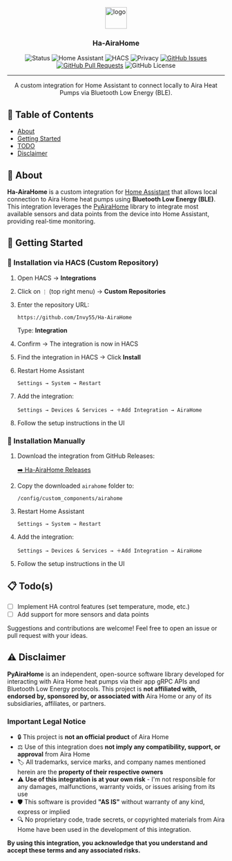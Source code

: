 <div align="center">
  <img src="https://brands.home-assistant.io/airahome/icon.png" height="50px" alt="logo">
</div>

<h3 align="center">Ha-AiraHome</h3>

<div align="center">

  ![Status](https://img.shields.io/badge/status-active-success)
  ![Home Assistant](https://img.shields.io/badge/Home%20Assistant-Custom%20Integration-41BDF5)
  ![HACS](https://img.shields.io/badge/HACS-Custom-blue)
  ![Privacy](https://img.shields.io/badge/data-local_only-important)
  [![GitHub Issues](https://img.shields.io/github/issues/invy55/ha-airahome)](https://github.com/invy55/ha-airahome/issues)
  [![GitHub Pull Requests](https://img.shields.io/github/issues-pr/invy55/ha-airahome)](https://github.com/invy55/ha-airahome/pulls)
  ![GitHub License](https://img.shields.io/github/license/invy55/ha-airahome)
</div>

---

<p align="center"> A custom integration for Home Assistant to connect locally to Aira Heat Pumps via Bluetooth Low Energy (BLE).
    <br> 
</p>

## 📝 Table of Contents
- [About](#about)
- [Getting Started](#getting_started)
- [TODO](#todo)
- [Disclaimer](#disclaimer)

## 🧐 About <a name = "about"></a>
**Ha-AiraHome** is a custom integration for [Home Assistant](https://www.home-assistant.io/) that allows local connection to Aira Home heat pumps using **Bluetooth Low Energy (BLE)**. This integration leverages the [PyAiraHome](https://github.com/invy55/pyairahome) library to integrate most available sensors and data points from the device into Home Assistant, providing real-time monitoring. 

## 🏁 Getting Started <a name = "getting_started"></a>

### 🔵 Installation via HACS (Custom Repository)

1. Open HACS → **Integrations**

2. Click on `⋮` (top right menu) → **Custom Repositories**

3. Enter the repository URL:

   ```
   https://github.com/Invy55/Ha-AiraHome
   ```

   Type: **Integration**

4. Confirm → The integration is now in HACS 

5. Find the integration in HACS → Click **Install**

6. Restart Home Assistant

   ```
   Settings → System → Restart
   ```

7. Add the integration:

   ```
   Settings → Devices & Services → ＋Add Integration → AiraHome
   ```

8. Follow the setup instructions in the UI

### 🔵 Installation Manually

1. Download the integration from GitHub Releases:

   [➡️ Ha-AiraHome Releases](https://github.com/Invy55/Ha-AiraHome/releases)

2. Copy the downloaded `airahome` folder to:

   ```
   /config/custom_components/airahome
   ```

3. Restart Home Assistant

   ```
   Settings → System → Restart
   ```

4. Add the integration:

   ```
   Settings → Devices & Services → ＋Add Integration → AiraHome
   ```

5. Follow the setup instructions in the UI

## 📋 Todo(s) <a name = "todo"></a>

- [ ] Implement HA control features (set temperature, mode, etc.)
- [ ] Add support for more sensors and data points

Suggestions and contributions are welcome! Feel free to open an issue or pull request with your ideas.


## ⚠️ Disclaimer <a name = "disclaimer"></a>

**PyAiraHome** is an independent, open-source software library developed for interacting with Aira Home heat pumps via their app gRPC APIs and Bluetooth Low Energy protocols. This project is **not affiliated with, endorsed by, sponsored by, or associated with** Aira Home or any of its subsidiaries, affiliates, or partners.

### Important Legal Notice

- 🔒 This project is **not an official product** of Aira Home
- ⚖️ Use of this integration does **not imply any compatibility, support, or approval** from Aira Home
- 🏷️ All trademarks, service marks, and company names mentioned herein are the **property of their respective owners**
- ⚠️ **Use of this integration is at your own risk** - I'm not responsible for any damages, malfunctions, warranty voids, or issues arising from its use
- 🛡️ This software is provided **"AS IS"** without warranty of any kind, express or implied
- 🔍 No proprietary code, trade secrets, or copyrighted materials from Aira Home have been used in the development of this integration.

**By using this integration, you acknowledge that you understand and accept these terms and any associated risks.**

